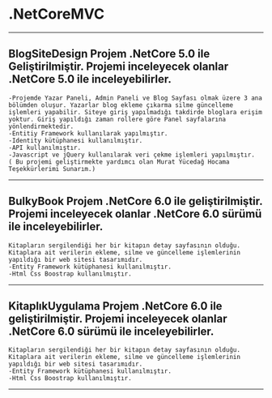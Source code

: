 # .NetCoreMVC

---

## BlogSiteDesign Projem .NetCore 5.0 ile Geliştirilmiştir. Projemi inceleyecek olanlar .NetCore 5.0 ile inceleyebilirler. 

```
-Projemde Yazar Paneli, Admin Paneli ve Blog Sayfası olmak üzere 3 ana bölümden oluşur. Yazarlar blog ekleme çıkarma silme güncelleme işlemleri yapabilir. Siteye giriş yapılmadığı takdirde bloglara erişim yoktur. Giriş yapıldığı zaman rollere göre Panel sayfalarına yönlendirmektedir. 
-Entitiy Framework kullanılarak yapılmıştır. 
-Identity kütüphanesi kullanılmıştır.
-API kullanılmıştır.
-Javascript ve jQuery kullanılarak veri çekme işlemleri yapılmıştır.
( Bu projemi geliştirmekte yardımcı olan Murat Yücedağ Hocama Teşekkürlerimi Sunarım.)
```
---

## BulkyBook Projem .NetCore 6.0 ile geliştirilmiştir. Projemi inceleyecek olanlar .NetCore 6.0 sürümü ile inceleyebilirler.

```
Kitapların sergilendiği her bir kitapın detay sayfasının olduğu. Kitaplara ait verilerin ekleme, silme ve güncelleme işlemlerinin yapıldığı bir web sitesi tasarımıdır.
-Entity Framework kütüphanesi kullanılmıştır.
-Html Css Boostrap kullanılmıştır.
```
---
## KitaplıkUygulama Projem .NetCore 6.0 ile geliştirilmiştir. Projemi inceleyecek olanlar .NetCore 6.0 sürümü ile inceleyebilirler.
```
Kitapların sergilendiği her bir kitapın detay sayfasının olduğu. Kitaplara ait verilerin ekleme, silme ve güncelleme işlemlerinin yapıldığı bir web sitesi tasarımıdır.
-Entity Framework kütüphanesi kullanılmıştır.
-Html Css Boostrap kullanılmıştır.
```
---
